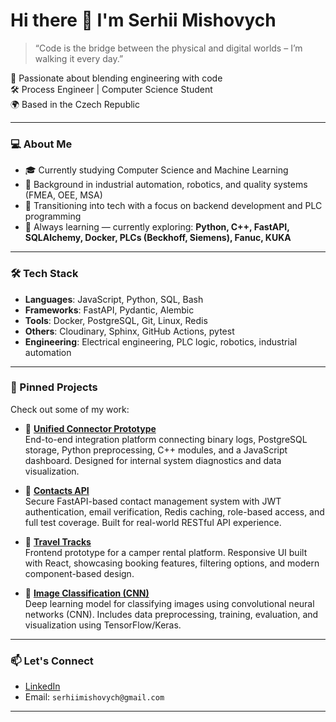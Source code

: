# Hi there 👋 I'm Serhii Mishovych

> “Code is the bridge between the physical and digital worlds – I’m walking it every day.”


🚀 Passionate about blending engineering with code  
🛠️ Process Engineer | Computer Science Student  
🌍 Based in the Czech Republic

---

### 💻 About Me

- 🎓 Currently studying Computer Science and Machine Learning
- 👷 Background in industrial automation, robotics, and quality systems (FMEA, OEE, MSA)
- 🔁 Transitioning into tech with a focus on backend development and PLC programming
- 🧠 Always learning — currently exploring: **Python, C++, FastAPI, SQLAlchemy, Docker, PLCs (Beckhoff, Siemens), Fanuc, KUKA**

---

### 🛠 Tech Stack

- **Languages**: JavaScript, Python, SQL, Bash
- **Frameworks**: FastAPI, Pydantic, Alembic
- **Tools**: Docker, PostgreSQL, Git, Linux, Redis
- **Others**: Cloudinary, Sphinx, GitHub Actions, pytest
- **Engineering**: Electrical engineering, PLC logic, robotics, industrial automation

---

### 📌 Pinned Projects

Check out some of my work:

- 🔗 [**Unified Connector Prototype**](https://github.com/SerhiiMis/unified-connector-prototype.git)  
  End-to-end integration platform connecting binary logs, PostgreSQL storage, Python preprocessing, C++ modules, and a JavaScript dashboard. Designed for internal system diagnostics and data visualization.

- 📇 [**Contacts API**](https://github.com/SerhiiMis/goit-pythonweb-hw-012.git)  
  Secure FastAPI-based contact management system with JWT authentication, email verification, Redis caching, role-based access, and full test coverage. Built for real-world RESTful API experience.

- 🚐 [**Travel Tracks**](https://github.com/SerhiiMis/camper-rent.git)  
  Frontend prototype for a camper rental platform. Responsive UI built with React, showcasing booking features, filtering options, and modern component-based design.

- 🧠 [**Image Classification (CNN)**](https://github.com/SerhiiMis/image-classification.git)  
  Deep learning model for classifying images using convolutional neural networks (CNN). Includes data preprocessing, training, evaluation, and visualization using TensorFlow/Keras.


---

### 📫 Let's Connect

- [LinkedIn](https://www.linkedin.com/in/serhii-mishovych-008a4327b)
- Email: `serhiimishovych@gmail.com`

---

